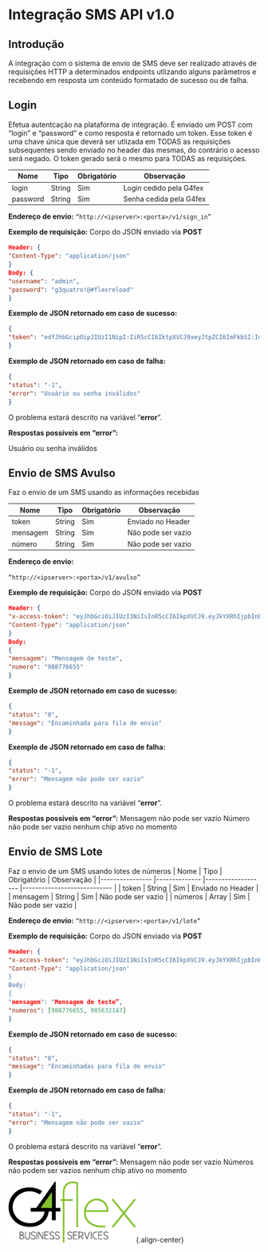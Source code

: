 <!-- TITLE: Integração SMS API  v1.0 -->
<!-- SUBTITLE: Integração SMS API v1.0 -->

# Integração SMS API v1.0
## Introdução
A integração com o sistema de envio de SMS deve ser realizado através de requisições HTTP a determinados endpoints utlizando alguns parâmetros e recebendo em resposta um conteúdo formatado de sucesso ou de falha.

## Login
Efetua autentcação na plataforma de integração. É enviado um POST com “login” e “password” e como resposta é retornado um token. Esse token é uma chave única que deverá ser utlizada em TODAS as requisições subsequentes sendo enviado no header das mesmas, do contrário o acesso será negado. O token gerado será o mesmo para TODAS as requisições.

|    Nome        |    Tipo      |    Obrigatório    |    Observação                 |
|----------------|--------------|-------------------|-------------------------------|
|    login       |    String    |    Sim            |    Login cedido pela G4fex    |
|    password    |    String    |    Sim            |    Senha cedida pela G4fex    |


**Endereço de envio:**
```“http://<ipserver>:<porta>/v1/sign_in”```

**Exemplo de requisição:**
Corpo do JSON enviado via **POST**
```json
Header: {
"Content-Type": "application/json"
}
Body: {
"username": "admin",
"password": "g3quatro!@#flexreload"
}
```
**Exemplo de JSON retornado em caso de sucesso:**
```json
{
"token": "edfJhbGcipOipJIUzI1NipI:IiR5cCI6IktpXVCJ9xeyJtpZCI6ImFkbSI:ImlhdCI6MTUzNDUzNDEwipZ"
}
```
**Exemplo de JSON retornado em caso de falha:**

```json
{
"status": "-1",
"error": "Usuário ou senha inválidos"
}
```

O problema estará descrito na variável “**error**”.

**Respostas possíveis em “error”:**

Usuário ou senha inválidos

## Envio de SMS Avulso
Faz o envio de um SMS usando as informações recebidas

|    Nome        	|    Tipo      	|    Obrigatório    	|    Observação              	|
|----------------	|--------------	|-------------------	|----------------------------	|
|    token       	|    String    	|    Sim            	|    Enviado   no Header     	|
|    mensagem    	|    String    	|    Sim            	|    Não pode   ser vazio    	|
|    número      	|    String    	|    Sim            	|    Não pode ser vazio      	|

**Endereço de envio:**

```“http://<ipserver>:<porta>/v1/avulso”```


**Exemplo de requisição:**
Corpo do JSON enviado via **POST**
```json
Header: {
"x-access-token": "eyJhbGciOiJIUzI1NiIsInR5cCI6IkpXVCJ9.eyJkYXRhIjpbInBlcm1pc3Npb24iLCJncnVwbyIsImNvbnRhdG8iLCJzbXNfYW5hbGl0aWNvIiwic21zX3NpbnRhdGljbyIsInVzZXIiLCJzbXMiLCJjaGlwIl0sImlhdCI6MTU0MjkwOTM3M30._WZveTvxfLFGPfYi3z4OpYHZv8jwz4uNzTWEldRdhcI",
"Content-Type": "application/json"
}
Body:
{
"mensagem": "Mensagem de teste",
"numero": "988776655"
}
```

**Exemplo de JSON retornado em caso de sucesso:**
```json
{
"status": "0",
"message": "Encaminhada para fila de envio"
}
```
**Exemplo de JSON retornado em caso de falha:**
```json
{
"status": "-1",
"error": "Mensagem não pode ser vazio"
}
```

O problema estará descrito na variável “**error**”.

**Respostas possíveis em “error”:**
Mensagem não pode ser vazio
Número não pode ser vazio
nenhum chip ativo no momento

## Envio de SMS Lote
Faz o envio de um SMS usando lotes de números
|    Nome        	|    Tipo      	|    Obrigatório    	|    Observação              	|
|----------------	|--------------	|-------------------	|----------------------------	|
|    token       	|    String    	|    Sim            	|    Enviado   no Header     	|
|    mensagem    	|    String    	|    Sim            	|    Não pode   ser vazio    	|
|    números     	|    Array     	|    Sim            	|    Não pode ser vazio      	|

**Endereço de envio:**
```“http://<ipserver>:<porta>/v1/lote”```

**Exemplo de requisição:**
Corpo do JSON enviado via **POST**
```json
Header: {
"x-access-token": "eyJhbGciOiJIUzI1NiIsInR5cCI6IkpXVCJ9.eyJkYXRhIjpbInBlcm1pc3Npb24iLCJncnVwbyIsImNvbnRhdG8iLCJzbXNfYW5hbGl0aWNvIiwic21zX3NpbnRhdGljbyIsInVzZXIiLCJzbXMiLCJjaGlwIl0sImlhdCI6MTU0MjkwOTM3M30._WZveTvxfLFGPfYi3z4OpYHZv8jwz4uNzTWEldRdhcI",
"Content-Type": "application/json'
}
Body:
{
"mensagem": "Mensagem de teste”,
"numeros": [988776655, 985632147]
}
```
**Exemplo de JSON retornado em caso de sucesso:**
```json
{
"status": "0",
"message": "Encaminhadas para fila de envio"
}
```
**Exemplo de JSON retornado em caso de falha:**
```json
{
"status": "-1",
"error": "Mensagem não pode ser vazio"
}
```
O problema estará descrito na variável “**error**”.

**Respostas possíveis em “error”:**
Mensagem não pode ser vazio
Números não podem ser vazios
nenhum chip ativo no momento

![Logog 4](/uploads/logog-4.png "Logog 4"){.align-center}